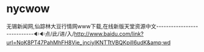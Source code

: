 # nycwow
无锡新闻网,仙踪林大豆行情网www下载,在线新版天堂资源中文----------------------------🔉🔉点/此/进/入/http://www.baidu.com/link?url=NoK8PT47PahMhFH8Vie_jnciyIKNTTtVBQKpill6udK&amp;wd
